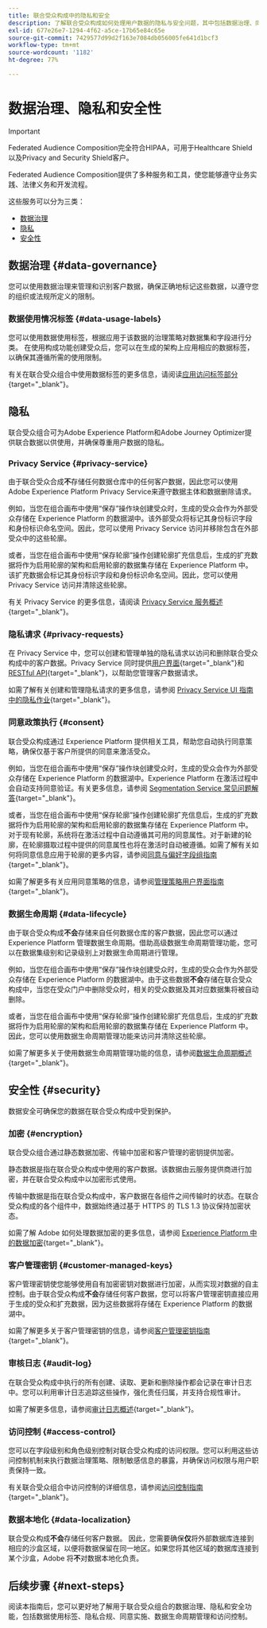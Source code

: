 ```yaml
---
title: 联合受众构成中的隐私和安全
description: 了解联合受众构成如何处理用户数据的隐私与安全问题，其中包括数据治理、同意管理、访问控制、数据加密及隐私合规等功能。
exl-id: 677e26e7-1294-4f62-a5ce-17b65e84c65e
source-git-commit: 7429577d99d2f163e7084db056005fe641d1bcf3
workflow-type: tm+mt
source-wordcount: '1182'
ht-degree: 77%

---
```


# 数据治理、隐私和安全性

>[!IMPORTANT]
>
>Federated Audience Composition完全符合HIPAA，可用于Healthcare Shield以及Privacy and Security Shield客户。

Federated Audience Composition提供了多种服务和工具，使您能够遵守业务实践、法律义务和开发流程。

这些服务可以分为三类：

- [数据治理](#data-governance)
- [隐私](#privacy)
- [安全性](#security)

## 数据治理 {#data-governance}

您可以使用数据治理来管理和识别客户数据，确保正确地标记这些数据，以遵守您的组织或法规所定义的限制。

### 数据使用情况标签 {#data-usage-labels}

您可以使用数据使用标签，根据应用于该数据的治理策略对数据集和字段进行分类。 在使用构成功能创建受众后，您可以在生成的架构上应用相应的数据标签，以确保其遵循所需的使用限制。

有关在联合受众组合中使用数据标签的更多信息，请阅读[应用访问标签部分](../compositions/gs-compositions.md#access-labels){target="_blank"}。

## 隐私

联合受众组合可为Adobe Experience Platform和Adobe Journey Optimizer提供联合数据以供使用，并确保尊重用户数据的隐私。

### Privacy Service {#privacy-service}

由于联合受众合成&#x200B;**不**&#x200B;存储任何数据仓库中的任何客户数据，因此您可以使用Adobe Experience Platform Privacy Service来遵守数据主体和数据删除请求。

例如，当您在组合画布中使用“保存”操作块创建受众时，生成的受众会作为外部受众存储在 Experience Platform 的数据湖中。该外部受众将标记其身份标识字段和身份标识命名空间。因此，您可以使用 Privacy Service 访问并移除包含在外部受众中的这些轮廓。

或者，当您在组合画布中使用“保存轮廓”操作创建轮廓扩充信息后，生成的扩充数据将作为启用轮廓的架构和启用轮廓的数据集存储在 Experience Platform 中。该扩充数据会标记其身份标识字段和身份标识命名空间。因此，您可以使用 Privacy Service 访问并清除这些轮廓。

有关 Privacy Service 的更多信息，请阅读 [Privacy Service 服务概述](https://experienceleague.adobe.com/zh-hans/docs/experience-platform/privacy/home){target="_blank"}。

### 隐私请求 {#privacy-requests}

在 Privacy Service 中，您可以创建和管理单独的隐私请求以访问和删除联合受众构成中的客户数据。Privacy Service 同时提供[用户界面](https://experienceleague.adobe.com/docs/experience-platform/privacy/ui/user-guide.html?lang=zh-Hans){target="_blank"}和[RESTful API](https://experienceleague.adobe.com/zh-hans/docs/experience-platform/privacy/api/overview){target="_blank"}，以帮助您管理客户数据请求。

如需了解有关创建和管理隐私请求的更多信息，请参阅 [Privacy Service UI 指南中的隐私作业](https://experienceleague.adobe.com/zh-hans/docs/experience-platform/privacy/ui/user-guide){target="_blank"}。

### 同意政策执行 {#consent}

联合受众构成通过 Experience Platform 提供相关工具，帮助您自动执行同意策略，确保仅基于客户所提供的同意来激活受众。

例如，当您在组合画布中使用“保存”操作块创建受众时，生成的受众会作为外部受众存储在 Experience Platform 的数据湖中。Experience Platform 在激活过程中会自动支持同意验证。有关更多信息，请参阅 [Segmentation Service 常见问题解答](https://experienceleague.adobe.com/zh-hans/docs/experience-platform/segmentation/faq#consent){target="_blank"}。

或者，当您在组合画布中使用“保存轮廓”操作创建轮廓扩充信息后，生成的扩充数据将作为启用轮廓的架构和启用轮廓的数据集存储在 Experience Platform 中。对于现有轮廓，系统将在激活过程中自动遵循其可用的同意属性。对于新建的轮廓，在轮廓摄取过程中提供的同意属性也将在激活时自动被遵循。如需了解有关如何将同意信息应用于轮廓的更多内容，请参阅[同意与偏好字段组指南](https://experienceleague.adobe.com/zh-hans/docs/experience-platform/xdm/field-groups/profile/consents){target="_blank"}。

如需了解更多有关应用同意策略的信息，请参阅[管理策略用户界面指南](https://experienceleague.adobe.com/zh-hans/docs/experience-platform/data-governance/policies/user-guide#consent-policy){target="_blank"}。

### 数据生命周期 {#data-lifecycle}

由于联合受众构成&#x200B;**不会**&#x200B;存储来自任何数据仓库的客户数据，因此您可以通过 Experience Platform 管理数据生命周期。借助高级数据生命周期管理功能，您可以在数据集级别和记录级别上对数据生命周期进行管理。

例如，当您在组合画布中使用“保存”操作块创建受众时，生成的受众会作为外部受众存储在 Experience Platform 的数据湖中。由于这些数据&#x200B;**不会**&#x200B;存储在联合受众构成中，当您在受众门户中删除受众时，相关的受众数据及其对应数据集将被自动删除。

或者，当您在组合画布中使用“保存轮廓”操作创建轮廓扩充信息后，生成的扩充数据将作为启用轮廓的架构和启用轮廓的数据集存储在 Experience Platform 中。因此，您可以使用数据生命周期管理功能来访问并清除这些轮廓。

如需了解更多关于使用数据生命周期管理功能的信息，请参阅[数据生命周期概述](https://experienceleague.adobe.com/zh-hans/docs/experience-platform/data-lifecycle/home){target="_blank"}。

## 安全性 {#security}

数据安全可确保您的数据在联合受众构成中受到保护。

### 加密 {#encryption}

联合受众组合通过静态数据加密、传输中加密和客户管理的密钥提供加密。

静态数据是指在联合受众构成中使用的客户数据。该数据由云服务提供商进行加密，并在联合受众构成中以加密形式使用。

传输中数据是指在联合受众构成中，客户数据在各组件之间传输时的状态。在联合受众构成的各个组件中，数据始终通过基于 HTTPS 的 TLS 1.3 协议保持加密状态。

如需了解 Adobe 如何处理数据加密的更多信息，请参阅 [Experience Platform 中的数据加密](https://experienceleague.adobe.com/zh-hans/docs/experience-platform/landing/governance-privacy-security/encryption){target="_blank"}。

### 客户管理密钥 {#customer-managed-keys}

客户管理密钥使您能够使用自有加密密钥对数据进行加密，从而实现对数据的自主控制。由于联合受众构成&#x200B;**不会**&#x200B;存储任何客户数据，您可以将客户管理密钥直接应用于生成的受众和扩充数据，因为这些数据将存储在 Experience Platform 的数据湖中。

如需了解更多关于客户管理密钥的信息，请参阅[客户管理密钥指南](https://experienceleague.adobe.com/zh-hans/docs/experience-platform/landing/governance-privacy-security/customer-managed-keys/overview){target="_blank"}。

### 审核日志 {#audit-log}

在联合受众构成中执行的所有创建、读取、更新和删除操作都会记录在审计日志中。您可以利用审计日志追踪这些操作，强化责任归属，并支持合规性审计。

如需了解更多信息，请参阅[审计日志概述](/help/admin/audit-trail.md){target="_blank"}。

### 访问控制 {#access-control}

您可以在字段级别和角色级别控制对联合受众构成的访问权限。您可以利用这些访问控制机制来执行数据治理策略、限制敏感信息的暴露，并确保访问权限与用户职责保持一致。

有关联合受众组合中访问控制的详细信息，请参阅[访问控制指南](/help/governance-privacy-security/access-control.md){target="_blank"}。

### 数据本地化 {#data-localization}

联合受众构成&#x200B;**不会**&#x200B;存储任何客户数据。 因此，您需要确保&#x200B;**仅**&#x200B;将外部数据库连接到相应的沙盒区域，以便将数据保留在同一地区。如果您将其他区域的数据库连接到某个沙盒，Adobe 将&#x200B;**不**&#x200B;对数据本地化负责。

## 后续步骤 {#next-steps}

阅读本指南后，您可以更好地了解用于联合受众组合的数据治理、隐私和安全功能，包括数据使用标签、隐私合规、同意实施、数据生命周期管理和访问控制。
